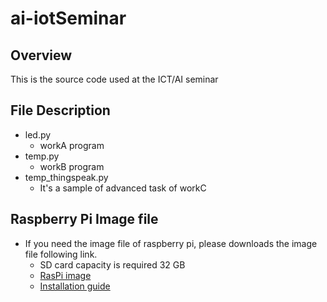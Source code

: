# ai-iotSeminar

## Overview
This is the source code used at the ICT/AI seminar

## File Description
* led.py
  * workA program
* temp.py
  * workB program
* temp_thingspeak.py
  * It's a sample of advanced task of workC

## Raspberry Pi Image file
* If you need the image file of raspberry pi, please downloads the image file following link.
  * SD card capacity is required 32 GB
  * [RasPi image](https://www.minelab.jp/public_data/raspi_img.zip)
  * [Installation guide](https://www.raspberrypi.org/documentation/installation/installing-images/README.md)
